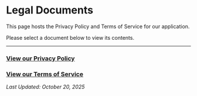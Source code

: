 # Legal Documents

This page hosts the Privacy Policy and Terms of Service for our application.

Please select a document below to view its contents.

---

### **[View our Privacy Policy](./PRIVACY)**

### **[View our Terms of Service](./TERMS)**


*Last Updated: October 20, 2025*
